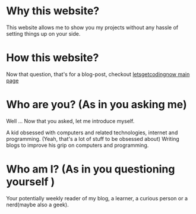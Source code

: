 # Why this website?
This website allows me to show you my projects without any hassle of setting things up on your side.

# How this website?
Now that question, that's for a blog-post, checkout [letsgetcodingnow main page][LGCN]

# Who are you? (As in you asking me)
Well ... Now that you asked, let me introduce myself.

A kid obsessed with computers and related technologies, internet and programming. (Yeah, that's a lot of stuff to be obsessed about)
Writing blogs to improve his grip on computers and programming.

# Who am I? (As in you questioning yourself )
Your potentially weekly reader of my blog, a learner, a curious person or a nerd(maybe also a geek).






[LGCN]: letsgetcodingnow.wordpress.com
